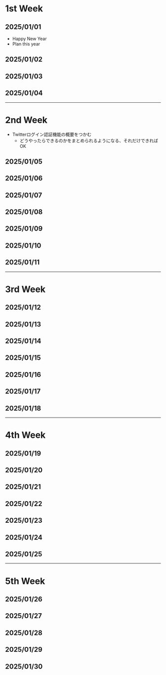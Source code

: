 # 1st Week

## 2025/01/01

- Happy New Year
- Plan this year

## 2025/01/02

## 2025/01/03

## 2025/01/04

---

# 2nd Week

- Twitterログイン認証機能の概要をつかむ
  - どうやったらできるのかをまとめられるようになる、それだけできればOK

## 2025/01/05

## 2025/01/06

## 2025/01/07

## 2025/01/08

## 2025/01/09

## 2025/01/10

## 2025/01/11

---

# 3rd Week

## 2025/01/12

## 2025/01/13

## 2025/01/14

## 2025/01/15

## 2025/01/16

## 2025/01/17

## 2025/01/18

---

# 4th Week

## 2025/01/19

## 2025/01/20

## 2025/01/21

## 2025/01/22

## 2025/01/23

## 2025/01/24

## 2025/01/25

---

# 5th Week

## 2025/01/26

## 2025/01/27

## 2025/01/28

## 2025/01/29

## 2025/01/30
